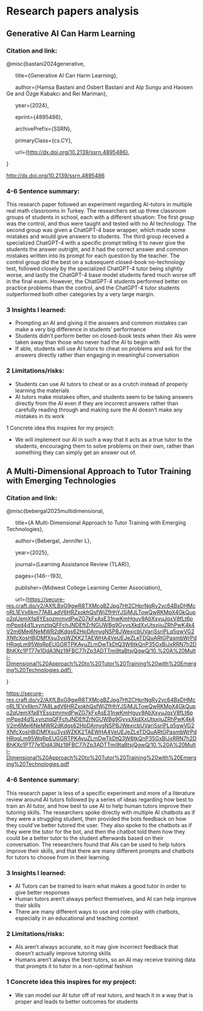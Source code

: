 # Research papers analysis 

## Generative AI Can Harm Learning

### Citation and link:

@misc{bastani2024generative,

      title={Generative AI Can Harm Learning}, 

      author={Hamsa Bastani and Osbert Bastani and Alp Sungu and Haosen Ge and Özge Kabakcı and Rei Mariman},

      year={2024},

      eprint={4895486},

      archivePrefix={SSRN},

      primaryClass={cs.CY},

      url={http://dx.doi.org/10.2139/ssrn.4895486}, 

}

http://dx.doi.org/10.2139/ssrn.4895486

### 4-6 Sentence summary:
This research paper followed an experiment regarding AI-tutors in multiple real math classrooms in Turkey. The researchers set up three classroom groups of students in school, each with a different situation: The first group was the control, and thus were taught and tested with no AI technology. The second group was given a ChatGPT-4 base wrapper, which made some mistakes and would give answers to students. The third group received a specialized ChatGPT-4 with a specific prompt telling it to never give the students the answer outright, and it had the correct answer and common mistakes written into its prompt for each question by the teacher. The control group did the best on a subsequent closed-book no-technology test, followed closely by the specialized ChatGPT-4 tutor being slightly worse, and lastly the ChatGPT-4 base model students fared much worse off in the final exam. However, the ChatGPT-4 students performed better on practice problems than the control, and the ChatGPT-4 tutor students outperformed both other categories by a very large margin. 

### 3 Insights I learned:
- Prompting an AI and giving it the answers and common mistakes can make a very big difference in students’ performance
- Students didn’t perform better on closed-book tests when their AIs were taken away than those who never had the AI to begin with
- If able, students will use AI tutors to cheat on problems and ask for the answers directly rather than engaging in meaningful conversation

### 2 Limitations/risks:
- Students can use AI tutors to cheat or as a crutch instead of properly learning the materials
- AI tutors make mistakes often, and students seem to be taking answers directly from the AI even if they are incorrect answers rather than carefully reading through and making sure the AI doesn’t make any mistakes in its work

1 Concrete idea this inspires for my project:
- We will implement our AI in such a way that it acts as a true tutor to the students, encouraging them to solve problems on their own, rather than something they can simply get an answer out of. 

## A Multi-Dimensional Approach to Tutor Training with Emerging Technologies

### Citation and link:

@misc{bebergal2025multidimensional,

      title={A Multi-Dimensional Approach to Tutor Training with Emerging Technologies},

      author={Bebergal, Jennifer L},

      year={2025},

      journal={Learning Assistance Review (TLAR)},

      pages={146--193},

      publisher={Midwest College Learning Center Association},

      url={https://secure-res.craft.do/v2/AXfLBxG9gwR8TXMcgBZJpg7Ht2CHprNgRv2yc64BxDHMcnRL1EVx6km77A8LadV6HRZxokhQsfWjZfHhYJSjMJLTowQwRKMpX4GkQupo2qUemXfa8YEsozmrnvdPwZG7kFxAsE31nwKmHguv9AbXxyuJqxV8fLt6pmPpxd4d1LxynztqQFFchJNDEftZrNGUWBg9GyvsXkdXxUtsxjiuZRhPwK4k4V2m6Mej6NeMWR2dKdgs62HpDAmygNSPBJWexjcbUVarjSsriPLq5gwVG2XNfcXosHBjDMfXsu3ysWZKK2TAEWHA4VeUEJeZLeTDQuARtGPasmbWrPdHRqgLm95WqRpEUGGRTPKAyuZLmDwTkDtQ3W6tkQnP35GxBiJxRRN7h2DBhKXc1PT77e1DdA3Nz19FBC77rZp3ADTTmi9taBtsjQgwQ/10.%20A%20Multi-Dimensional%20Approach%20to%20Tutor%20Training%20with%20Emerging%20Technologies.pdf},

}

https://secure-res.craft.do/v2/AXfLBxG9gwR8TXMcgBZJpg7Ht2CHprNgRv2yc64BxDHMcnRL1EVx6km77A8LadV6HRZxokhQsfWjZfHhYJSjMJLTowQwRKMpX4GkQupo2qUemXfa8YEsozmrnvdPwZG7kFxAsE31nwKmHguv9AbXxyuJqxV8fLt6pmPpxd4d1LxynztqQFFchJNDEftZrNGUWBg9GyvsXkdXxUtsxjiuZRhPwK4k4V2m6Mej6NeMWR2dKdgs62HpDAmygNSPBJWexjcbUVarjSsriPLq5gwVG2XNfcXosHBjDMfXsu3ysWZKK2TAEWHA4VeUEJeZLeTDQuARtGPasmbWrPdHRqgLm95WqRpEUGGRTPKAyuZLmDwTkDtQ3W6tkQnP35GxBiJxRRN7h2DBhKXc1PT77e1DdA3Nz19FBC77rZp3ADTTmi9taBtsjQgwQ/10.%20A%20Multi-Dimensional%20Approach%20to%20Tutor%20Training%20with%20Emerging%20Technologies.pdf 

### 4-6 Sentence summary:
This research paper is less of a specific experiment and more of a literature review around AI tutors followed by a series of ideas regarding how best to train an AI tutor, and how best to use AI to help human tutors improve their tutoring skills. The researchers spoke directly with multiple AI chatbots as if they were a struggling student, then provided the bots feedback on how they could’ve better tutored the user. They also spoke to the chatbots as if they were the tutor for the bot, and then the chatbot told them how they could be a better tutor to the student afterwards based on their conversation. The researchers found that AIs can be used to help tutors improve their skills, and that there are many different prompts and chatbots for tutors to choose from in their learning.

### 3 Insights I learned:
- AI Tutors can be trained to learn what makes a good tutor in order to give better responses
- Human tutors aren’t always perfect themselves, and AI can help improve their skills
- There are many different ways to use and role-play with chatbots, especially in an educational and teaching context

### 2 Limitations/risks:
- AIs aren’t always accurate, so it may give incorrect feedback that doesn’t actually improve tutoring skills
- Humans aren’t always the best tutors, so an AI may receive training data that prompts it to tutor in a non-optimal fashion

### 1 Concrete idea this inspires for my project:
- We can model our AI tutor off of real tutors, and teach it in a way that is proper and leads to better outcomes for students